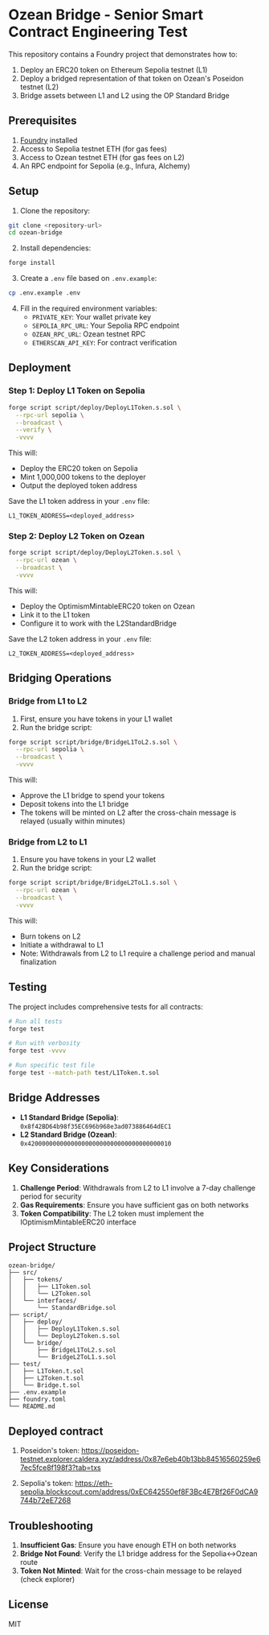 # Ozean Bridge - Senior Smart Contract Engineering Test

This repository contains a Foundry project that demonstrates how to:

1. Deploy an ERC20 token on Ethereum Sepolia testnet (L1)
2. Deploy a bridged representation of that token on Ozean's Poseidon testnet (L2)
3. Bridge assets between L1 and L2 using the OP Standard Bridge

## Prerequisites

1. [Foundry](https://book.getfoundry.sh/getting-started/installation) installed
2. Access to Sepolia testnet ETH (for gas fees)
3. Access to Ozean testnet ETH (for gas fees on L2)
4. An RPC endpoint for Sepolia (e.g., Infura, Alchemy)

## Setup

1. Clone the repository:

```bash
git clone <repository-url>
cd ozean-bridge
```

2. Install dependencies:

```bash
forge install
```

3. Create a `.env` file based on `.env.example`:

```bash
cp .env.example .env
```

4. Fill in the required environment variables:
   - `PRIVATE_KEY`: Your wallet private key
   - `SEPOLIA_RPC_URL`: Your Sepolia RPC endpoint
   - `OZEAN_RPC_URL`: Ozean testnet RPC
   - `ETHERSCAN_API_KEY`: For contract verification

## Deployment

### Step 1: Deploy L1 Token on Sepolia

```bash
forge script script/deploy/DeployL1Token.s.sol \
  --rpc-url sepolia \
  --broadcast \
  --verify \
  -vvvv
```

This will:

- Deploy the ERC20 token on Sepolia
- Mint 1,000,000 tokens to the deployer
- Output the deployed token address

Save the L1 token address in your `.env` file:

```
L1_TOKEN_ADDRESS=<deployed_address>
```

### Step 2: Deploy L2 Token on Ozean

```bash
forge script script/deploy/DeployL2Token.s.sol \
  --rpc-url ozean \
  --broadcast \
  -vvvv
```

This will:

- Deploy the OptimismMintableERC20 token on Ozean
- Link it to the L1 token
- Configure it to work with the L2StandardBridge

Save the L2 token address in your `.env` file:

```
L2_TOKEN_ADDRESS=<deployed_address>
```

## Bridging Operations

### Bridge from L1 to L2

1. First, ensure you have tokens in your L1 wallet
2. Run the bridge script:

```bash
forge script script/bridge/BridgeL1ToL2.s.sol \
  --rpc-url sepolia \
  --broadcast \
  -vvvv
```

This will:

- Approve the L1 bridge to spend your tokens
- Deposit tokens into the L1 bridge
- The tokens will be minted on L2 after the cross-chain message is relayed (usually within minutes)

### Bridge from L2 to L1

1. Ensure you have tokens in your L2 wallet
2. Run the bridge script:

```bash
forge script script/bridge/BridgeL2ToL1.s.sol \
  --rpc-url ozean \
  --broadcast \
  -vvvv
```

This will:

- Burn tokens on L2
- Initiate a withdrawal to L1
- Note: Withdrawals from L2 to L1 require a challenge period and manual finalization

## Testing

The project includes comprehensive tests for all contracts:

```bash
# Run all tests
forge test

# Run with verbosity
forge test -vvvv

# Run specific test file
forge test --match-path test/L1Token.t.sol
```

## Bridge Addresses

- **L1 Standard Bridge (Sepolia)**: `0x8f42BD64b98f35EC696b968e3ad073886464dEC1`
- **L2 Standard Bridge (Ozean)**: `0x4200000000000000000000000000000000000010`

## Key Considerations

1. **Challenge Period**: Withdrawals from L2 to L1 involve a 7-day challenge period for security
2. **Gas Requirements**: Ensure you have sufficient gas on both networks
3. **Token Compatibility**: The L2 token must implement the IOptimismMintableERC20 interface

## Project Structure

```
ozean-bridge/
├── src/
│   ├── tokens/
│   │   ├── L1Token.sol
│   │   └── L2Token.sol
│   └── interfaces/
│       └── StandardBridge.sol
├── script/
│   ├── deploy/
│   │   ├── DeployL1Token.s.sol
│   │   └── DeployL2Token.s.sol
│   └── bridge/
│       ├── BridgeL1ToL2.s.sol
│       └── BridgeL2ToL1.s.sol
├── test/
│   ├── L1Token.t.sol
│   ├── L2Token.t.sol
│   └── Bridge.t.sol
├── .env.example
├── foundry.toml
└── README.md
```

## Deployed contract

1. Poseidon's token: https://poseidon-testnet.explorer.caldera.xyz/address/0x87e6eb40b13bb84516560259e67ec5fce8f198f3?tab=txs

2. Sepolia's token: https://eth-sepolia.blockscout.com/address/0xEC642550ef8F3Bc4E7Bf26F0dCA9744b72eE7268

## Troubleshooting

1. **Insufficient Gas**: Ensure you have enough ETH on both networks
2. **Bridge Not Found**: Verify the L1 bridge address for the Sepolia<->Ozean route
3. **Token Not Minted**: Wait for the cross-chain message to be relayed (check explorer)

## License

MIT
